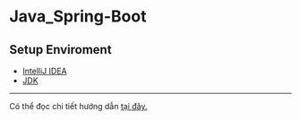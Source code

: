 # Java_Spring-Boot
## Setup Enviroment
* [IntelliJ IDEA](https://www.jetbrains.com/idea/download/?section=windows)
* [JDK](https://www.oracle.com/java/technologies/javase/jdk22-archive-downloads.html)
---
Có thể đọc chi tiết hướng dẫn [tại đây.](https://github.com/KietChauu/Java_Spring-Boot/blob/main/Documents/Th%E1%BB%B1c%20H%C3%A0nh/TH01_Setup%20Enviroment.docx)
